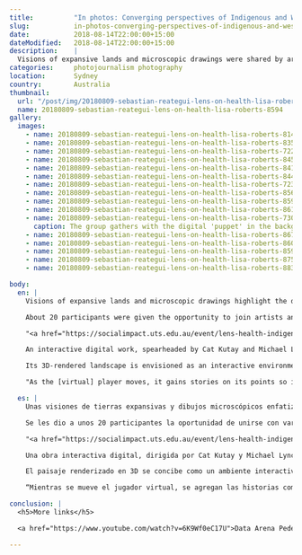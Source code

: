 ```yaml
---
title:          "In photos: Converging perspectives of Indigenous and Western health and wellbeing"
slug:           in-photos-converging-perspectives-of-indigenous-and-western-health-and-wellbeing
date:           2018-08-14T22:00:00+15:00
dateModified:   2018-08-14T22:00:00+15:00
description:    |
  Visions of expansive lands and microscopic drawings were shared by artists and scientists from Indigenous backgrounds.
categories:     photojournalism photography
location:       Sydney
country:        Australia
thumbnail:
  url: "/post/img/20180809-sebastian-reategui-lens-on-health-lisa-roberts-8594.jpg"
  name: 20180809-sebastian-reategui-lens-on-health-lisa-roberts-8594
gallery:
  images:
    - name: 20180809-sebastian-reategui-lens-on-health-lisa-roberts-8146
    - name: 20180809-sebastian-reategui-lens-on-health-lisa-roberts-8356
    - name: 20180809-sebastian-reategui-lens-on-health-lisa-roberts-7227
    - name: 20180809-sebastian-reategui-lens-on-health-lisa-roberts-8459
    - name: 20180809-sebastian-reategui-lens-on-health-lisa-roberts-8418
    - name: 20180809-sebastian-reategui-lens-on-health-lisa-roberts-8448
    - name: 20180809-sebastian-reategui-lens-on-health-lisa-roberts-7237
    - name: 20180809-sebastian-reategui-lens-on-health-lisa-roberts-8561
    - name: 20180809-sebastian-reategui-lens-on-health-lisa-roberts-8592
    - name: 20180809-sebastian-reategui-lens-on-health-lisa-roberts-8614
    - name: 20180809-sebastian-reategui-lens-on-health-lisa-roberts-7307
      caption: The group gathers with the digital 'puppet' in the background. The puppet <a href="http://www.livingdata.net.au/content/research/trackchanges/2018interactions/PedestriansOnCountry.php">represents a 'pedestrian on country'</a>.
    - name: 20180809-sebastian-reategui-lens-on-health-lisa-roberts-8676
    - name: 20180809-sebastian-reategui-lens-on-health-lisa-roberts-8606
    - name: 20180809-sebastian-reategui-lens-on-health-lisa-roberts-8594
    - name: 20180809-sebastian-reategui-lens-on-health-lisa-roberts-8757
    - name: 20180809-sebastian-reategui-lens-on-health-lisa-roberts-8836

body:
  en: |
    Visions of expansive lands and microscopic drawings highlight the different ways of seeing and interpreting the natural world.

    About 20 participants were given the opportunity to join artists and scientists in conversations about Indigenous health and the roles of nature and connection to land in human health.

    "<a href="https://socialimpact.uts.edu.au/event/lens-health-indigenous-western-views/">Lens on Health: Indigenous and Western Views</a>" was presented by <a href="http://www.livingdata.net.au">Living Data</a>'s Lisa Roberts in conjunction with UTS, in two venues at the university on Thursday.

    An interactive digital work, spearheaded by Cat Kutay and Michael Lynch, was presented in a surround projection room.

    Its 3D-rendered landscape is envisioned as an interactive environment for people to learn from country and discover that "the stories are in the land".

    "As the [virtual] player moves, it gains stories on its points so it brings the meaning into its body", <a href="http://www.livingdata.net.au/content/research/trackchanges/2018interactions/PedestriansOnCountry.php">wrote Kutay</a>.

  es: |
    Unas visiones de tierras expansivas y dibujos microscópicos enfatizan los distintos medios que hay de ver e interpretar el mundo natural.

    Se les dio a unos 20 participantes la oportunidad de unirse con varios artístas y científicos para conversar sobre la salud indígena y los papeles que toman la naturaleza y la conexión con la tierra para la salud humana en general.

    "<a href="https://socialimpact.uts.edu.au/event/lens-health-indigenous-western-views/"><i>Lens on Health: Indigenous and Western Views</i></a>" fue presentado por Lisa Roberts del grupo <a href="http://www.livingdata.net.au">Living Data</a> en colaboración con la Universidad de Tecnología Sídney, en dos sitios de la universidad el jueves pasado.

    Una obra interactiva digital, dirigida por Cat Kutay y Michael Lynch, fue presentada en una sala de proyección envolvente.

    El paisaje renderizado en 3D se concibe como un ambiente interactivo para facilitar que los visitantes aprendan de la tierra y descubran que “las historias se encuentran en ella”.

    “Mientras se mueve el jugador virtual, se agregan las historias como pedazos de su cuerpo, absorbiendo el significado en su ser”, <a href="http://www.livingdata.net.au/content/research/trackchanges/2018interactions/PedestriansOnCountry.php">escribió Kutay</a>.

conclusion: |
  <h5>More links</h5>

  <a href="https://www.youtube.com/watch?v=6K9Wf0eC17U">Data Arena Pedestrian Journey</a>: Video by Lisa Roberts

---
```

